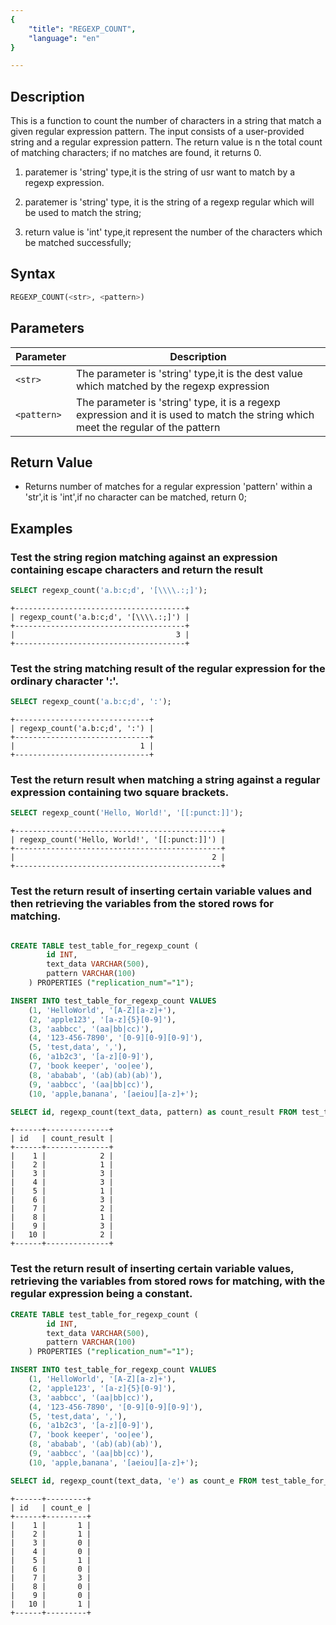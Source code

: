 ```yaml
---
{
    "title": "REGEXP_COUNT",
    "language": "en"
}

---
```


<!-- 
Licensed to the Apache Software Foundation (ASF) under one
or more contributor license agreements.  See the NOTICE file
distributed with this work for additional information
regarding copyright ownership.  The ASF licenses this file
to you under the Apache License, Version 2.0 (the
"License"); you may not use this file except in compliance
with the License.  You may obtain a copy of the License at
  http://www.apache.org/licenses/LICENSE-2.0
Unless required by applicable law or agreed to in writing,
software distributed under the License is distributed on an
"AS IS" BASIS, WITHOUT WARRANTIES OR CONDITIONS OF ANY
KIND, either express or implied.  See the License for the
specific language governing permissions and limitations
under the License.
-->

## Description
This is a function to count the number of characters in a string that match a given regular expression pattern. The input consists of a user-provided string and a regular expression pattern. The return value is n the total count of matching characters; if no matches are found, it returns 0.

1. <str> paratemer is 'string' type,it is the string of usr want to match by a regexp expression.

2. <patter> paratemer is 'string' type, it is the string of a regexp regular which will be used to match the string;

3. return value is 'int' type,it represent the number of the characters which be matched successfully;



## Syntax

```sql
REGEXP_COUNT(<str>, <pattern>)
```

## Parameters

| Parameter | Description |
| -- | -- |
| `<str>` | The parameter is 'string' type,it is the dest value which matched by the regexp expression
| `<pattern>` | The parameter is 'string' type, it is a regexp expression and it is used to match the string which meet the regular of the pattern
## Return Value

- Returns number of matches for a regular expression 'pattern' within a 'str',it is 'int',if no character can be matched, return 0;

## Examples

### Test the string region matching against an expression containing escape characters and return the result

```sql
SELECT regexp_count('a.b:c;d', '[\\\\.:;]');
```

```text
+--------------------------------------+
| regexp_count('a.b:c;d', '[\\\\.:;]') |
+--------------------------------------+
|                                    3 |
+--------------------------------------+
```

### Test the string matching result of the regular expression for the ordinary character ':'.

```sql
SELECT regexp_count('a.b:c;d', ':');
```

```text
+------------------------------+
| regexp_count('a.b:c;d', ':') |
+------------------------------+
|                            1 |
+------------------------------+
```
### Test the return result when matching a string against a regular expression containing two square brackets.

```sql
SELECT regexp_count('Hello, World!', '[[:punct:]]');
```

```text
+----------------------------------------------+
| regexp_count('Hello, World!', '[[:punct:]]') |
+----------------------------------------------+
|                                            2 |
+----------------------------------------------+
```

### Test the return result of inserting certain variable values and then retrieving the variables from the stored rows for matching.

```sql

CREATE TABLE test_table_for_regexp_count (
        id INT,
        text_data VARCHAR(500),
        pattern VARCHAR(100)
    ) PROPERTIES ("replication_num"="1");

INSERT INTO test_table_for_regexp_count VALUES
    (1, 'HelloWorld', '[A-Z][a-z]+'),    
    (2, 'apple123', '[a-z]{5}[0-9]'),    
    (3, 'aabbcc', '(aa|bb|cc)'),         
    (4, '123-456-7890', '[0-9][0-9][0-9]'), 
    (5, 'test,data', ','),              
    (6, 'a1b2c3', '[a-z][0-9]'),         
    (7, 'book keeper', 'oo|ee'),        
    (8, 'ababab', '(ab)(ab)(ab)'),       
    (9, 'aabbcc', '(aa|bb|cc)'),         
    (10, 'apple,banana', '[aeiou][a-z]+');

SELECT id, regexp_count(text_data, pattern) as count_result FROM test_table_for_regexp_count ORDER BY id;

```

```text
+------+--------------+
| id   | count_result |
+------+--------------+
|    1 |            2 |
|    2 |            1 |
|    3 |            3 |
|    4 |            3 |
|    5 |            1 |
|    6 |            3 |
|    7 |            2 |
|    8 |            1 |
|    9 |            3 |
|   10 |            2 |
+------+--------------+

```
### Test the return result of inserting certain variable values, retrieving the variables from stored rows for matching, with the regular expression being a constant.

```sql
CREATE TABLE test_table_for_regexp_count (
        id INT,
        text_data VARCHAR(500),
        pattern VARCHAR(100)
    ) PROPERTIES ("replication_num"="1");

INSERT INTO test_table_for_regexp_count VALUES
    (1, 'HelloWorld', '[A-Z][a-z]+'),    
    (2, 'apple123', '[a-z]{5}[0-9]'),    
    (3, 'aabbcc', '(aa|bb|cc)'),         
    (4, '123-456-7890', '[0-9][0-9][0-9]'), 
    (5, 'test,data', ','),              
    (6, 'a1b2c3', '[a-z][0-9]'),         
    (7, 'book keeper', 'oo|ee'),        
    (8, 'ababab', '(ab)(ab)(ab)'),       
    (9, 'aabbcc', '(aa|bb|cc)'),         
    (10, 'apple,banana', '[aeiou][a-z]+');

SELECT id, regexp_count(text_data, 'e') as count_e FROM test_table_for_regexp_count WHERE text_data IS NOT NULL ORDER BY id;
```

```text
+------+---------+
| id   | count_e |
+------+---------+
|    1 |       1 |
|    2 |       1 |
|    3 |       0 |
|    4 |       0 |
|    5 |       1 |
|    6 |       0 |
|    7 |       3 |
|    8 |       0 |
|    9 |       0 |
|   10 |       1 |
+------+---------+
```